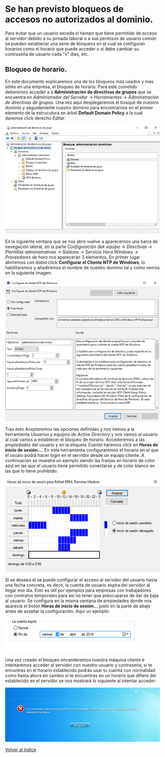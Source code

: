 # Se han previsto bloqueos de accesos no autorizados al dominio.

Para evitar que un usuario exceda el tiempo que tiene permitido de acceso al servidor debido a su jornada laboral o a sus permisos de usuario común se pueden establecer una serie de bloqueos en el cual se configuran horarios como el horario que puede acceder o si debe cambiar su contraseña de usuario cada "x" días, etc.

## Bloqueo de horario.

En este documento explicaremos una de los bloqueos más usados y más útiles en una empresa, el bloqueo de horario. Para este cometido deberemos acceder a a **Administración de directivas de grupos** que se encuentra en *Administrador del Servidor* -> *Herramientas* -> *Administración de directivas de grupos*. Una vez aquí desplegaremos el bosque de nuestro dominio y seguidamente nuestro dominio para encontrarnos en el primer elemento de la estrucutura en árbol **Default Domain Policy** a la cual daremos click derecho *Editar*. 

![alt text](https://github.com/raframmed/administracion_del_acceso_al_dominio/blob/master/assets/images/b/1_administracion_directivas.png "Paso 1")

En la siguiente ventana que se nos abre vuelve a aparecernos una barra de navegación lateral, en la parte *Configuración dek equipo* -> *Directivas* -> *Plantillas administrativas* -> *Sistema* -> *Servicio Hora Windows* -> *Proveedores de hora* nos aparecerán 3 elementos. En primer lugar abriremos con doble click **Configurar el Cliente NTP de Windows**, lo habilitaremos y añadiremos el nombre de nuestro dominio tal y como vemos en la siguiente imagen:

![alt text](https://github.com/raframmed/administracion_del_acceso_al_dominio/blob/master/assets/images/b/2_configurar_cliente.png "Paso 2")

Tras esto *Aceptaremos* las opciones definidas y nos iremos a la herramienta *Usuarios y equipos de Active Directory* y nos vamos al usuario al cual vamos a establecer el bloqueo de horario. Accederemos a las *propiedades* del usuario y en la etiqueta *Cuenta* haremos click en **Horas de inicio de sesión...**. En esta herramienta configuraremos el horario en el que el usuaio podrá hacer login en el servidor desde un equipo cliente. A continuación se muestra un ejemplo siendo las franjas en horario de color azul en las que el usuario tiene permitido conectarse y de color blanco en las que lo tiene prohibido:

![alt text](https://github.com/raframmed/administracion_del_acceso_al_dominio/blob/master/assets/images/b/3_horas.png "Paso 3")

Si se deseea el se puede configurar el acceso al servidor del usuario hasta una fecha concreta, es decir, la cuenta de usuario expira del servidor al llegar ese día. Esto es útil por ejemplos para empresas con trabajadores con contratos temporales para así no tener que preocuparse de dar de baja al usuario. Se configura en la misma ventana de propiedades donde nos aparecía el botón **Horas de inicio de sesión...** justo en la parte de abajo antes de aceptar la configuración. Aquí un ejemplo:

![alt text](https://github.com/raframmed/administracion_del_acceso_al_dominio/blob/master/assets/images/b/4_caducacion.png "Paso 4")

Una vez creado el bloqueo encenderemos nuestra máquina cliente e intentaremos acceder al servidor con nuestro usuario y contraseña, si te encuntras en el horario establecido podrás usar tu cuenta con normalidad como hasta ahora en cambio si te encuentras en un horario que difiere del establecido en el servidor se nos mostrará lo siguiente al intentar acceder:

![alt text](https://github.com/raframmed/administracion_del_acceso_al_dominio/blob/master/assets/images/b/5_sin_acceso.png "Paso 5")

[Volver al índice](https://github.com/raframmed/administracion_de_dominios)
